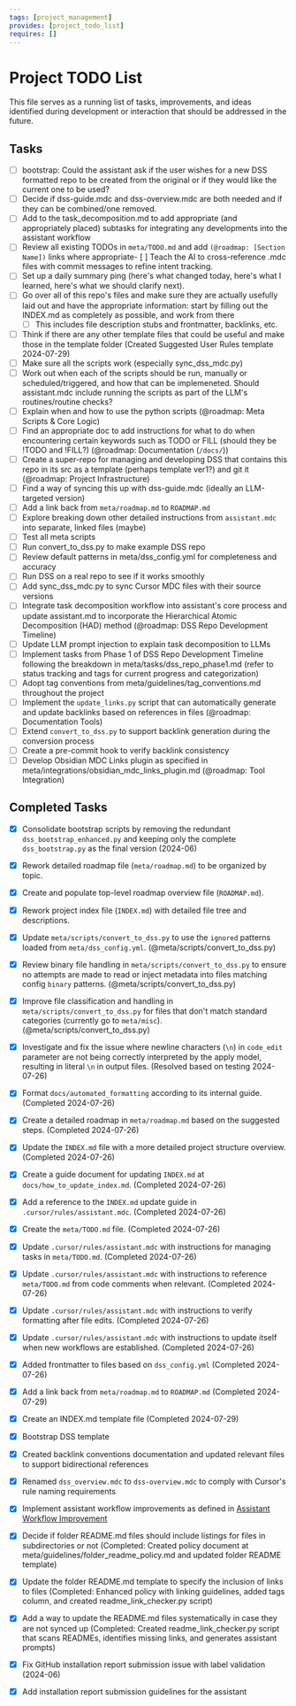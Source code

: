 ```yaml
---
tags: [project_management]
provides: [project_todo_list]
requires: []
---
```


# Project TODO List

This file serves as a running list of tasks, improvements, and ideas identified during development or interaction that should be addressed in the future.

## Tasks

- [ ] bootstrap: Could the assistant ask if the user wishes for a new DSS formatted repo to be created from the original or if they would like the current one to be used?
- [ ] Decide if dss-guide.mdc and dss-overview.mdc are both needed and if they can be combined/one removed.
- [ ] Add to the task_decomposition.md to add appropriate (and appropriately placed) subtasks for integrating any developments into the assistant workflow
- [ ] Review all existing TODOs in `meta/TODO.md` and add `(@roadmap: [Section Name])` links where appropriate- [ ] Teach the AI to cross-reference .mdc files with commit messages to refine intent tracking.
- [ ] Set up a daily summary ping (here's what changed today, here's what I learned, here's what we should clarify next).
- [ ] Go over all of this repo's files and make sure they are actually usefully laid out and have the appropriate information: start by filling out the INDEX.md as completely as possible, and work from there
    - [ ] This includes file description stubs and frontmatter, backlinks, etc.
- [ ] Think if there are any other template files that could be useful and make those in the template folder (Created Suggested User Rules template 2024-07-29)
- [ ] Make sure all the scripts work (especially sync_dss_mdc.py)
- [ ] Work out when each of the scripts should be run, manually or scheduled/triggered, and how that can be implemeneted. Should assistant.mdc include running the scripts as part of the LLM's routines/routine checks?
- [ ] Explain when and how to use the python scripts (@roadmap: Meta Scripts & Core Logic)
- [ ] Find an appropriate doc to add instructions for what to do when encountering certain keywords such as TODO or FILL (should they be !TODO and !FILL?) (@roadmap: Documentation (`/docs/`))
- [ ] Create a super-repo for managing and developing DSS that contains this repo in its src as a template (perhaps template ver1?) and git it (@roadmap: Project Infrastructure)
- [ ] Find a way of syncing this up with dss-guide.mdc (ideally an LLM-targeted version)
- [ ] Add a link back from `meta/roadmap.md` to `ROADMAP.md`
- [ ] Explore breaking down other detailed instructions from `assistant.mdc` into separate, linked files (maybe)
- [ ] Test all meta scripts
- [ ] Run convert_to_dss.py to make example DSS repo
- [ ] Review default patterns in meta/dss_config.yml for completeness and accuracy
- [ ] Run DSS on a real repo to see if it works smoothly
- [ ] Add sync_dss_mdc.py to sync Cursor MDC files with their source versions
- [ ] Integrate task decomposition workflow into assistant's core process and update assistant.md to incorporate the Hierarchical Atomic Decomposition (HAD) method (@roadmap: DSS Repo Development Timeline)
- [ ] Update LLM prompt injection to explain task decomposition to LLMs
- [ ] Implement tasks from Phase 1 of DSS Repo Development Timeline following the breakdown in meta/tasks/dss_repo_phase1.md (refer to status tracking and tags for current progress and categorization)
- [ ] Adopt tag conventions from meta/guidelines/tag_conventions.md throughout the project
- [ ] Implement the `update_links.py` script that can automatically generate and update backlinks based on references in files (@roadmap: Documentation Tools)
- [ ] Extend `convert_to_dss.py` to support backlink generation during the conversion process
- [ ] Create a pre-commit hook to verify backlink consistency
- [ ] Develop Obsidian MDC Links plugin as specified in meta/integrations/obsidian_mdc_links_plugin.md (@roadmap: Tool Integration)

## Completed Tasks

- [x] Consolidate bootstrap scripts by removing the redundant `dss_bootstrap_enhanced.py` and keeping only the complete `dss_bootstrap.py` as the final version (2024-06)
- [x] Rework detailed roadmap file (`meta/roadmap.md`) to be organized by topic.
- [x] Create and populate top-level roadmap overview file (`ROADMAP.md`).
- [x] Rework project index file (`INDEX.md`) with detailed file tree and descriptions.
- [x] Update `meta/scripts/convert_to_dss.py` to use the `ignored` patterns loaded from `meta/dss_config.yml`. (@meta/scripts/convert_to_dss.py)
- [x] Review binary file handling in `meta/scripts/convert_to_dss.py` to ensure no attempts are made to read or inject metadata into files matching config `binary` patterns. (@meta/scripts/convert_to_dss.py)
- [x] Improve file classification and handling in `meta/scripts/convert_to_dss.py` for files that don't match standard categories (currently go to `meta/misc`). (@meta/scripts/convert_to_dss.py)
- [x] Investigate and fix the issue where newline characters (`\n`) in `code_edit` parameter are not being correctly interpreted by the apply model, resulting in literal `\n` in output files. (Resolved based on testing 2024-07-26)
- [x] Format `docs/automated_formatting` according to its internal guide. (Completed 2024-07-26)
- [x] Create a detailed roadmap in `meta/roadmap.md` based on the suggested steps. (Completed 2024-07-26)
- [x] Update the `INDEX.md` file with a more detailed project structure overview. (Completed 2024-07-26)
- [x] Create a guide document for updating `INDEX.md` at `docs/how_to_update_index.md`. (Completed 2024-07-26)
- [x] Add a reference to the `INDEX.md` update guide in `.cursor/rules/assistant.mdc`. (Completed 2024-07-26)
- [x] Create the `meta/TODO.md` file. (Completed 2024-07-26)
- [x] Update `.cursor/rules/assistant.mdc` with instructions for managing tasks in `meta/TODO.md`. (Completed 2024-07-26)
- [x] Update `.cursor/rules/assistant.mdc` with instructions to reference `meta/TODO.md` from code comments when relevant. (Completed 2024-07-26)
- [x] Update `.cursor/rules/assistant.mdc` with instructions to verify formatting after file edits. (Completed 2024-07-26)
- [x] Update `.cursor/rules/assistant.mdc` with instructions to update itself when new workflows are established. (Completed 2024-07-26)
- [x] Added frontmatter to files based on `dss_config.yml` (Completed 2024-07-26)
- [x] Add a link back from `meta/roadmap.md` to `ROADMAP.md` (Completed 2024-07-29) 
- [x] Create an INDEX.md template file (Completed 2024-07-29)
- [x] Bootstrap DSS template
- [x] Created backlink conventions documentation and updated relevant files to support bidirectional references
- [x] Renamed `dss_overview.mdc` to `dss-overview.mdc` to comply with Cursor's rule naming requirements
- [x] Implement assistant workflow improvements as defined in [Assistant Workflow Improvement](mdc:meta/tasks/assistant_workflow_improvement.md)
- [x] Decide if folder README.md files should include listings for files in subdirectories or not (Completed: Created policy document at meta/guidelines/folder_readme_policy.md and updated folder README template)
- [x] Update the folder README.md template to specify the inclusion of links to files (Completed: Enhanced policy with linking guidelines, added tags column, and created readme_link_checker.py script)
- [x] Add a way to update the README.md files systematically in case they are not synced up (Completed: Created readme_link_checker.py script that scans READMEs, identifies missing links, and generates assistant prompts)
- [x] Fix GitHub installation report submission issue with label validation (2024-06)
- [x] Add installation report submission guidelines for the assistant

